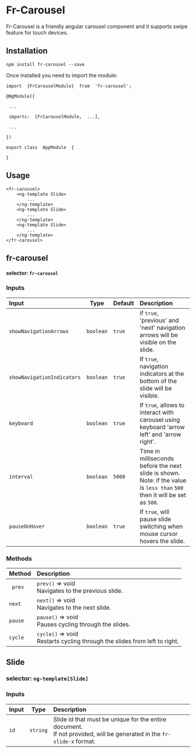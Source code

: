 # Fr-Carousel

Fr-Carousel is a friendly angular carousel component and it supports swipe feature for touch devices.


## Installation

```
npm install fr-carousel --save
```
Once installed you need to import the module:
```
import  {FrCarouselModule}  from  'fr-carousel';

@NgModule({

 ...

 imports:  [FrCarouselModule,  ...],

 ...

})

export class  AppModule  {

}
```
## Usage

```
<fr-carousel>
	<ng-template Slide>
		...
	</ng-template>
	<ng-template Slide>
		...
	</ng-template>
	<ng-template Slide>
		...
	</ng-template>
</fr-carousel>
```
## fr-carousel
#### selector: `fr-carousel`
### Inputs

| Input | Type | Default |Description|
| :---         |     :---:      |  :--- |:---
| `showNavigationArrows` |`boolean` | `true` |if `true`, 'previous' and 'next' navigation arrows will be visible on the slide.
| `showNavigationIndicators` | `boolean` |`true`|If `true`, navigation indicators at the bottom of the slide will be visible.   |
|`keyboard`|`boolean`|`true`|If `true`, allows to interact with carousel using keyboard 'arrow left' and 'arrow right'.
|`interval`|`boolean`|`5000`|Time in milliseconds before the next slide is shown. Note: if the value is `less than` `500` then it will be set as `500`.|
|`pauseOnHover`|`boolean`|`true`|If `true`, will pause slide switching when mouse cursor hovers the slide.|
### Methods
| Method| Description|
| :---         |:---
|` prev` |`prev()`  => void <br/>Navigates to the previous slide.
| `next` |`next()`  => void <br/>Navigates to the next slide.
| `pause` |`pause()`  => void <br/>Pauses cycling through the slides.
| `cycle` |`cycle()`  => void <br/>Restarts cycling through the slides from left to right.

## Slide
### selector: `ng-template[Slide]`
### Inputs

| Input | Type | Description|
| :---  |     :---:  |  :--- 
| `id` |`string` |Slide id that must be unique for the entire document.<br/>If not provided, will be generated in the  `fr-slide-x`  format.